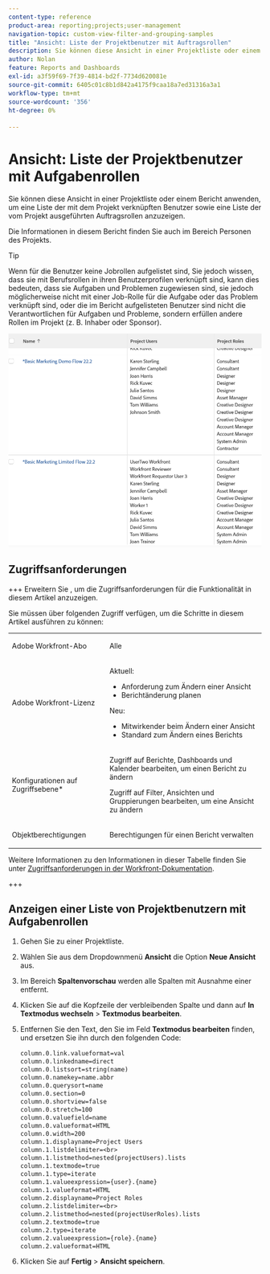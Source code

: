 ```yaml
---
content-type: reference
product-area: reporting;projects;user-management
navigation-topic: custom-view-filter-and-grouping-samples
title: "Ansicht: Liste der Projektbenutzer mit Auftragsrollen"
description: Sie können diese Ansicht in einer Projektliste oder einem Bericht anwenden, um eine Liste der mit dem Projekt verknüpften Benutzer sowie eine Liste der vom Projekt ausgeführten Auftragsrollen anzuzeigen.
author: Nolan
feature: Reports and Dashboards
exl-id: a3f59f69-7f39-4814-bd2f-7734d620081e
source-git-commit: 6405c01c8b1d842a4175f9caa18a7ed31316a3a1
workflow-type: tm+mt
source-wordcount: '356'
ht-degree: 0%

---
```


# Ansicht: Liste der Projektbenutzer mit Aufgabenrollen

<!--Audited: 11/2024-->

Sie können diese Ansicht in einer Projektliste oder einem Bericht anwenden, um eine Liste der mit dem Projekt verknüpften Benutzer sowie eine Liste der vom Projekt ausgeführten Auftragsrollen anzuzeigen.

Die Informationen in diesem Bericht finden Sie auch im Bereich Personen des Projekts.

>[!TIP]
>
>Wenn für die Benutzer keine Jobrollen aufgelistet sind, Sie jedoch wissen, dass sie mit Berufsrollen in ihren Benutzerprofilen verknüpft sind, kann dies bedeuten, dass sie Aufgaben und Problemen zugewiesen sind, sie jedoch möglicherweise nicht mit einer Job-Rolle für die Aufgabe oder das Problem verknüpft sind, oder die im Bericht aufgelisteten Benutzer sind nicht die Verantwortlichen für Aufgaben und Probleme, sondern erfüllen andere Rollen im Projekt (z. B. Inhaber oder Sponsor).

![project_with_user_and_role_information_report.png](assets/project-with-user-and-role-information-report-350x100.png)

## Zugriffsanforderungen

+++ Erweitern Sie , um die Zugriffsanforderungen für die Funktionalität in diesem Artikel anzuzeigen.

Sie müssen über folgenden Zugriff verfügen, um die Schritte in diesem Artikel ausführen zu können:

<table style="table-layout:auto"> 
 <col> 
 <col> 
 <tbody> 
  <tr> 
   <td role="rowheader">Adobe Workfront-Abo</td> 
   <td> <p>Alle</p> </td> 
  </tr> 
  <tr> 
   <td role="rowheader">Adobe Workfront-Lizenz</td> 
   <td> <p> Aktuell: 
   <ul>
   <li>Anforderung zum Ändern einer Ansicht</li> 
   <li>Berichtänderung planen</li>
   </ul>
     </p>
     <p> Neu: 
   <ul>
   <li>Mitwirkender beim Ändern einer Ansicht</li> 
   <li>Standard zum Ändern eines Berichts</li>
   </ul>
     </p>
    </td> 
  </tr> 
  <tr> 
   <td role="rowheader">Konfigurationen auf Zugriffsebene*</td> 
   <td> <p>Zugriff auf Berichte, Dashboards und Kalender bearbeiten, um einen Bericht zu ändern</p> <p>Zugriff auf Filter, Ansichten und Gruppierungen bearbeiten, um eine Ansicht zu ändern</p> </td> 
  </tr> 
  <tr> 
   <td role="rowheader">Objektberechtigungen</td> 
   <td> <p>Berechtigungen für einen Bericht verwalten</p> </td> 
  </tr> 
 </tbody> 
</table>

Weitere Informationen zu den Informationen in dieser Tabelle finden Sie unter [Zugriffsanforderungen in der Workfront-Dokumentation](/help/quicksilver/administration-and-setup/add-users/access-levels-and-object-permissions/access-level-requirements-in-documentation.md).

+++


## Anzeigen einer Liste von Projektbenutzern mit Aufgabenrollen

1. Gehen Sie zu einer Projektliste.
1. Wählen Sie aus dem Dropdownmenü **Ansicht** die Option **Neue Ansicht** aus.
1. Im Bereich **Spaltenvorschau** werden alle Spalten mit Ausnahme einer entfernt.
1. Klicken Sie auf die Kopfzeile der verbleibenden Spalte und dann auf **In Textmodus wechseln** > **Textmodus bearbeiten**.
1. Entfernen Sie den Text, den Sie im Feld **Textmodus bearbeiten** finden, und ersetzen Sie ihn durch den folgenden Code:

   ```
   column.0.link.valueformat=val
   column.0.linkedname=direct
   column.0.listsort=string(name)
   column.0.namekey=name.abbr
   column.0.querysort=name
   column.0.section=0
   column.0.shortview=false
   column.0.stretch=100
   column.0.valuefield=name
   column.0.valueformat=HTML
   column.0.width=200
   column.1.displayname=Project Users
   column.1.listdelimiter=<br>
   column.1.listmethod=nested(projectUsers).lists
   column.1.textmode=true
   column.1.type=iterate
   column.1.valueexpression={user}.{name}
   column.1.valueformat=HTML
   column.2.displayname=Project Roles
   column.2.listdelimiter=<br>
   column.2.listmethod=nested(projectUserRoles).lists
   column.2.textmode=true
   column.2.type=iterate
   column.2.valueexpression={role}.{name}
   column.2.valueformat=HTML
   ```

1. Klicken Sie auf **Fertig** > **Ansicht speichern**.
